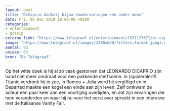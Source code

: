 ```yaml
---
layout: post
title: "DiCaprio dankzij bijna-doodervaringen een ander mens"
date: Fri, 06 Dec 2019 10:00:00 +0100
categories: 
- entertainment 
- gossip 
externe_link: "https://www.telegraaf.nl/entertainment/1971127671/di-caprio-dankzij-bijna-doodervaringen-een-ander-mens"
image: "https://www.telegraaf.nl/images/1200x630/filters:format(jpeg):quality(80)/cdn-kiosk-api.telegraaf.nl/06a03f52-17b0-11ea-b56e-02c309bc01c1.jpg"
aantal: 83
unieke: 63
bron: "De Telegraaf"
---
```


<p class="intro">Op het witte doek is hij al zó vaak gestorven dat LEONARDO DICAPRIO zijn hand niet meer omdraait voor een pakkende sterfscène. In (spoileralert!) Titanic verdronk hij in zee, in Romeo + Julia werd hij vergiftigd en in Departed maakte een kogel een einde aan zijn leven. Zelf ontkwam de acteur een paar keer aan een voortijdig overlijden, en dat zijn ervaringen die hem veranderden en waar hij nu voor het eerst over spreekt in een interview met de Italiaanse Vanity Fair.</p>
